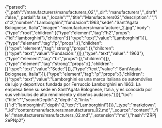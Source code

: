 {"parsed":{"_path":"/manufacturers/manufacturers_02","_dir":"manufacturers","_draft":false,"_partial":false,"_locale":"","title":"Manufacturers02","description":"","id":2,"nombre":"Lamborghini","fundacion":1963,"sede":"Sant'Agata Bolognese, Italia","imagen":"manufacturers/manufacturer_2.jpg","body":{"type":"root","children":[{"type":"element","tag":"h2","props":{"id":"lamborghini"},"children":[{"type":"text","value":"Lamborghini"}]},{"type":"element","tag":"p","props":{},"children":[{"type":"element","tag":"strong","props":{},"children":[{"type":"text","value":"Fundación:"}]},{"type":"text","value":" 1963"},{"type":"element","tag":"br","props":{},"children":[]},{"type":"element","tag":"strong","props":{},"children":[{"type":"text","value":"Sede:"}]},{"type":"text","value":" Sant'Agata Bolognese, Italia"}]},{"type":"element","tag":"p","props":{},"children":[{"type":"text","value":"Lamborghini es una marca italiana de automóviles de lujo y deportivos fundada por Ferruccio Lamborghini en 1963. La empresa tiene su sede en Sant'Agata Bolognese, Italia, y es conocida por sus vehículos de alto rendimiento y diseños audaces."}]}],"toc":{"title":"","searchDepth":2,"depth":2,"links":[{"id":"lamborghini","depth":2,"text":"Lamborghini"}]}},"_type":"markdown","_id":"content:manufacturers:manufacturers_02.md","_source":"content","_file":"manufacturers/manufacturers_02.md","_extension":"md"},"hash":"ZRPj2ePNp2"}